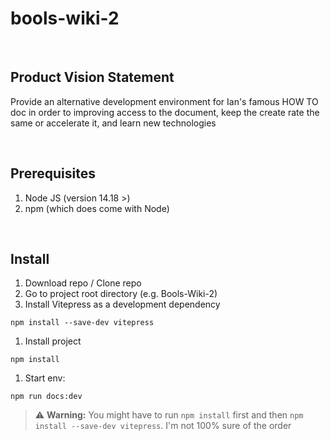 # bools-wiki-2

<br>

## Product Vision Statement

Provide an alternative development environment for Ian's famous HOW TO doc in order to improving access to the document, keep the create rate the same or accelerate it, and learn new technologies

<br>

## Prerequisites

1. Node JS (version 14.18 >)
1. npm (which does come with Node)

<br>

## Install

1. Download repo / Clone repo
1. Go to project root directory (e.g. Bools-Wiki-2)
1. Install Vitepress as a development dependency

```
npm install --save-dev vitepress
```

1. Install project

```
npm install
```

1. Start env:

```
npm run docs:dev
```

> :warning: **Warning:** You might have to run `npm install` first and then `npm install --save-dev vitepress`. I'm not 100% sure of the order

